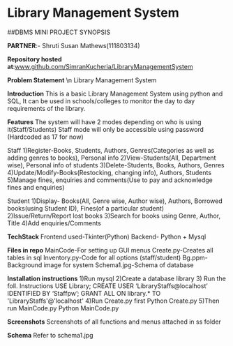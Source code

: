 # Library Management System

##DBMS MINI PROJECT SYNOPSIS

**PARTNER**:- Shruti Susan Mathews(111803134)

**Repository hosted at**:www.github.com/SimranKucheria/LibraryManagementSystem

**Problem Statement**
\n Library Management System

**Introduction**
This is a basic Library Management System using python and SQL, It can be used in schools/colleges
to monitor the day to day requirements of the library.

**Features**
The system will have 2 modes depending on who is using it(Staff/Students)
Staff mode will only be accessible using password (Hardcoded as 17 for now)

Staff
1)Register-Books, Students, Authors, Genres(Categories as well as adding genres to books), Personal info
2)View-Students(All, Department wise), Personal info of students
3)Delete-Students, Books, Authors, Genres
4)Update/Modify-Books(Restocking, changing info), Authors, Students
5)Manage fines, enquiries and comments(Use to pay and acknowledge fines and enquiries)

Student
1)Display- Books(All, Genre wise, Author wise), Authors, Borrowed books(using Student ID), Fines(of a particular student)
2)Issue/Return/Report lost books
3)Search for books using Genre, Author, Title
4)Add enquiries/Comments

**TechStack**
Frontend used-Tkinter(Python)
Backend- Python + Mysql

**Files in repo**
MainCode-For setting up GUI menus
Create.py-Creates all tables in sql
Inventory.py-Code for all options (staff/student)
Bg.ppm-Background image for system
Schema1.jpg-Schema of database

**Installation instructions**
1)Run mysql
2)Create a database library
3) Run the foll. Instructions
USE Library;
CREATE USER ‘LibraryStaffs@localhost’ IDENTIFIED BY ‘Staffpw’; 
                GRANT ALL ON library.*  TO 'LibraryStaffs'@'localhost'
4)Run Create.py first
	Python Create.py
5)Then run MainCode.py
	Python MainCode.py

**Screenshots**
Screenshots of all functions and menus attached in ss folder

**Schema**
Refer to schema1.jpg

